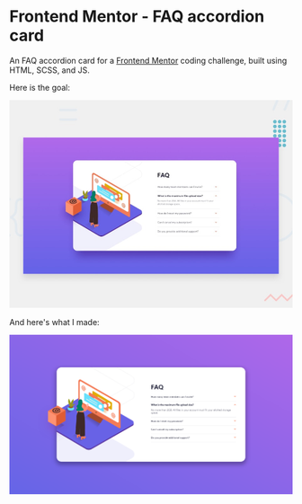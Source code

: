 # Frontend Mentor - FAQ accordion card

An FAQ accordion card for a [Frontend Mentor](https://www.frontendmentor.io) coding challenge, built using HTML, SCSS, and JS.

Here is the goal:

![Design preview for the FAQ accordion card coding challenge](./design/desktop-preview.jpg)

And here's what I made:

![Final result for the FAQ accordian card coding challenge](./images/screenshot.png)
